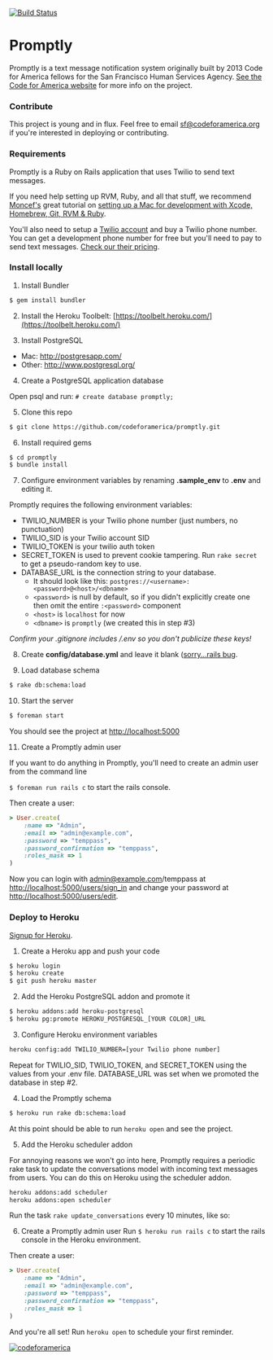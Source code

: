 [![Build Status](https://travis-ci.org/codeforamerica/promptly.png?branch=master)](https://travis-ci.org/codeforamerica/promptly)

# Promptly
Promptly is a text message notification system originally built by 2013 Code for America fellows for the San Francisco Human Services Agency. [See the Code for America website](http://codeforamerica.org/?cfa_app=promptly) for more info on the project.

### Contribute
This project is young and in flux. Feel free to email sf@codeforamerica.org if you're interested in deploying or contributing.

### Requirements
Promptly is a Ruby on Rails application that uses Twilio to send text messages.

If you need help setting up RVM, Ruby, and all that stuff, we recommend [Moncef's](http://about.me/moncef) great tutorial on [setting up a Mac for development with Xcode, Homebrew, Git, RVM & Ruby](http://www.moncefbelyamani.com/how-to-install-xcode-homebrew-git-rvm-ruby-on-mac/).

You'll also need to setup a [Twilio account](https://www.twilio.com/) and buy a Twilio phone number. You can get a development phone number for free but you'll need to pay to send text messages. [Check our their pricing](https://www.twilio.com/sms/pricing).

### Install locally
1) Install Bundler
```sh
$ gem install bundler
```

2) Install the Heroku Toolbelt: [https://toolbelt.heroku.com/](https://toolbelt.heroku.com/)

3) Install PostgreSQL
- Mac: http://postgresapp.com/
- Other: http://www.postgresql.org/

4) Create a PostgreSQL application database

Open psql and run: `# create database promptly;`

5) Clone this repo
```sh
$ git clone https://github.com/codeforamerica/promptly.git
```

6) Install required gems
```sh
$ cd promptly
$ bundle install
```

7) Configure environment variables by renaming **.sample_env** to **.env** and editing it.

Promptly requires the following environment variables:
- TWILIO_NUMBER is your Twilio phone number (just numbers, no punctuation)
- TWILIO_SID is your Twilio account SID 
- TWILIO_TOKEN is your twilio auth token
- SECRET_TOKEN is used to prevent cookie tampering. Run `rake secret` to get a pseudo-random key to use.
- DATABASE_URL is the connection string to your database.
  - It should look like this: `postgres://<username>:<password>@<host>/<dbname>`
  - `<password>` is null by default, so if you didn't explicitly create one then omit the entire `:<password>` component
  - `<host>` is `localhost` for now
  - `<dbname>` is `promptly` (we created this in step #3)

*Confirm your .gitignore includes /.env so you don't publicize these keys!*

8) Create **config/database.yml** and leave it blank ([sorry...rails bug](https://github.com/rails/rails/pull/9120).

9) Load database schema
```sh
$ rake db:schema:load
```

10) Start the server
```sh
$ foreman start
```
You should see the project at <a href="http://localhost:5000">http://localhost:5000</a>

11) Create a Promptly admin user

If you want to do anything in Promptly, you'll need to create an admin user from the command line

`$ foreman run rails c` to start the rails console.

Then create a user:
```ruby
> User.create(
    :name => "Admin",
    :email => "admin@example.com",
    :password => "temppass",
    :password_confirmation => "temppass",
    :roles_mask => 1
)
```
Now you can login with admin@example.com/temppass at 
[http://localhost:5000/users/sign_in](http://localhost:5000/users/sign_in) and change your password at [http://localhost:5000/users/edit](http://localhost:5000/users/edit).

### Deploy to Heroku
[Signup for Heroku](https://id.heroku.com/signup).

1) Create a Heroku app and push your code
```sh
$ heroku login
$ heroku create
$ git push heroku master
```

2) Add the Heroku PostgreSQL addon and promote it
```sh
$ heroku addons:add heroku-postgresql
$ heroku pg:promote HEROKU_POSTGRESQL_[YOUR COLOR]_URL
```

3) Configure Heroku environment variables
```sh
heroku config:add TWILIO_NUMBER=[your Twilio phone number]
```
Repeat for TWILIO_SID, TWILIO_TOKEN, and SECRET_TOKEN using the values from your .env file. DATABASE_URL was set when we promoted the database in step #2.

4) Load the Promptly schema
```sh
$ heroku run rake db:schema:load
```

At this point should be able to run `heroku open` and see the project.

5) Add the Heroku scheduler addon

For annoying reasons we won't go into here, Promptly requires a periodic rake task to update the conversations model with incoming text messages from users. You can do this on Heroku using the scheduler addon. 

```sh
heroku addons:add scheduler
heroku addons:open scheduler
```
Run the task `rake update_conversations` every 10 minutes, like so:


6) Create a Promptly admin user
Run `$ heroku run rails c` to start the rails console in the Heroku environment.

Then create a user:
```ruby
> User.create(
    :name => "Admin",
    :email => "admin@example.com",
    :password => "temppass",
    :password_confirmation => "temppass",
    :roles_mask => 1
)
```

And you're all set! Run `heroku open` to schedule your first reminder. 

<a href="#"><img src="https://a248.e.akamai.net/camo.github.com/e8ce7fcd025087eebe85499c7bf4b5ac57f12b1e/687474703a2f2f73746174732e636f6465666f72616d65726963612e6f72672f636f6465666f72616d65726963612f6366615f74656d706c6174652e706e67" alt="codeforamerica"/></a>